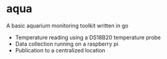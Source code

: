 # aqua
A basic aquarium monitoring toolkit written in go

- Temperature reading using a DS18B20 temperature probe
- Data collection running on a raspberry pi
- Publication to a centralized location

